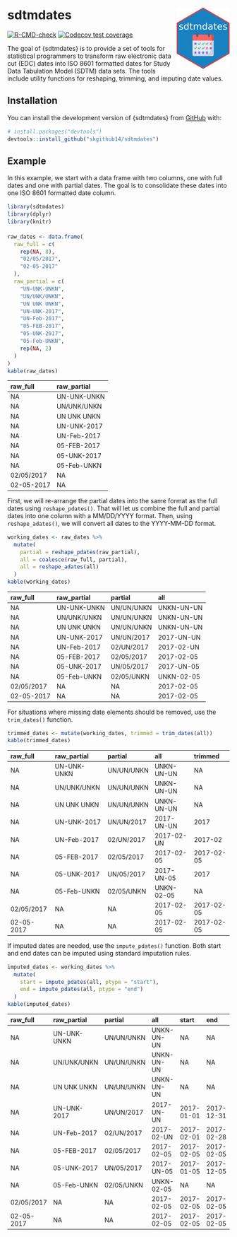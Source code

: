 
<!-- README.md is generated from README.Rmd. Please edit that file -->

# sdtmdates <a href="https://skgithub14.github.io/sdtmdates/"><img src="man/figures/logo.png" align="right" height="139" alt="sdtmdates website" /></a>

<!-- badges: start -->

[![R-CMD-check](https://github.com/skgithub14/sdtmdates/actions/workflows/R-CMD-check.yaml/badge.svg)](https://github.com/skgithub14/sdtmdates/actions/workflows/R-CMD-check.yaml)
[![Codecov test
coverage](https://codecov.io/gh/skgithub14/sdtmdates/branch/main/graph/badge.svg)](https://app.codecov.io/gh/skgithub14/sdtmdates?branch=main)
<!-- badges: end -->

The goal of {sdtmdates} is to provide a set of tools for statistical
programmers to transform raw electronic data cut (EDC) dates into ISO
8601 formatted dates for Study Data Tabulation Model (SDTM) data sets.
The tools include utility functions for reshaping, trimming, and
imputing date values.

## Installation

You can install the development version of {sdtmdates} from
[GitHub](https://github.com/) with:

``` r
# install.packages("devtools")
devtools::install_github("skgithub14/sdtmdates")
```

## Example

In this example, we start with a data frame with two columns, one with
full dates and one with partial dates. The goal is to consolidate these
dates into one ISO 8601 formatted date column.

``` r
library(sdtmdates)
library(dplyr)
library(knitr)

raw_dates <- data.frame(
  raw_full = c(
    rep(NA, 8),
    "02/05/2017",
    "02-05-2017"
  ),
  raw_partial = c(
    "UN-UNK-UNKN",
    "UN/UNK/UNKN",
    "UN UNK UNKN",
    "UN-UNK-2017",
    "UN-Feb-2017",
    "05-FEB-2017",
    "05-UNK-2017",
    "05-Feb-UNKN",
    rep(NA, 2)
  )
)
kable(raw_dates)
```

| raw_full   | raw_partial |
|:-----------|:------------|
| NA         | UN-UNK-UNKN |
| NA         | UN/UNK/UNKN |
| NA         | UN UNK UNKN |
| NA         | UN-UNK-2017 |
| NA         | UN-Feb-2017 |
| NA         | 05-FEB-2017 |
| NA         | 05-UNK-2017 |
| NA         | 05-Feb-UNKN |
| 02/05/2017 | NA          |
| 02-05-2017 | NA          |

First, we will re-arrange the partial dates into the same format as the
full dates using `reshape_pdates()`. That will let us combine the full
and partial dates into one column with a MM/DD/YYYY format. Then, using
`reshape_adates()`, we will convert all dates to the YYYY-MM-DD format.

``` r
working_dates <- raw_dates %>%
  mutate(
    partial = reshape_pdates(raw_partial),
    all = coalesce(raw_full, partial),
    all = reshape_adates(all)
  )
kable(working_dates)
```

| raw_full   | raw_partial | partial    | all        |
|:-----------|:------------|:-----------|:-----------|
| NA         | UN-UNK-UNKN | UN/UN/UNKN | UNKN-UN-UN |
| NA         | UN/UNK/UNKN | UN/UN/UNKN | UNKN-UN-UN |
| NA         | UN UNK UNKN | UN/UN/UNKN | UNKN-UN-UN |
| NA         | UN-UNK-2017 | UN/UN/2017 | 2017-UN-UN |
| NA         | UN-Feb-2017 | 02/UN/2017 | 2017-02-UN |
| NA         | 05-FEB-2017 | 02/05/2017 | 2017-02-05 |
| NA         | 05-UNK-2017 | UN/05/2017 | 2017-UN-05 |
| NA         | 05-Feb-UNKN | 02/05/UNKN | UNKN-02-05 |
| 02/05/2017 | NA          | NA         | 2017-02-05 |
| 02-05-2017 | NA          | NA         | 2017-02-05 |

For situations where missing date elements should be removed, use the
`trim_dates()` function.

``` r
trimmed_dates <- mutate(working_dates, trimmed = trim_dates(all))
kable(trimmed_dates)
```

| raw_full   | raw_partial | partial    | all        | trimmed    |
|:-----------|:------------|:-----------|:-----------|:-----------|
| NA         | UN-UNK-UNKN | UN/UN/UNKN | UNKN-UN-UN | NA         |
| NA         | UN/UNK/UNKN | UN/UN/UNKN | UNKN-UN-UN | NA         |
| NA         | UN UNK UNKN | UN/UN/UNKN | UNKN-UN-UN | NA         |
| NA         | UN-UNK-2017 | UN/UN/2017 | 2017-UN-UN | 2017       |
| NA         | UN-Feb-2017 | 02/UN/2017 | 2017-02-UN | 2017-02    |
| NA         | 05-FEB-2017 | 02/05/2017 | 2017-02-05 | 2017-02-05 |
| NA         | 05-UNK-2017 | UN/05/2017 | 2017-UN-05 | 2017       |
| NA         | 05-Feb-UNKN | 02/05/UNKN | UNKN-02-05 | NA         |
| 02/05/2017 | NA          | NA         | 2017-02-05 | 2017-02-05 |
| 02-05-2017 | NA          | NA         | 2017-02-05 | 2017-02-05 |

If imputed dates are needed, use the `impute_pdates()` function. Both
start and end dates can be imputed using standard imputation rules.

``` r
imputed_dates <- working_dates %>%
  mutate(
    start = impute_pdates(all, ptype = "start"),
    end = impute_pdates(all, ptype = "end")
  )
kable(imputed_dates)
```

| raw_full   | raw_partial | partial    | all        | start      | end        |
|:-----------|:------------|:-----------|:-----------|:-----------|:-----------|
| NA         | UN-UNK-UNKN | UN/UN/UNKN | UNKN-UN-UN | NA         | NA         |
| NA         | UN/UNK/UNKN | UN/UN/UNKN | UNKN-UN-UN | NA         | NA         |
| NA         | UN UNK UNKN | UN/UN/UNKN | UNKN-UN-UN | NA         | NA         |
| NA         | UN-UNK-2017 | UN/UN/2017 | 2017-UN-UN | 2017-01-01 | 2017-12-31 |
| NA         | UN-Feb-2017 | 02/UN/2017 | 2017-02-UN | 2017-02-01 | 2017-02-28 |
| NA         | 05-FEB-2017 | 02/05/2017 | 2017-02-05 | 2017-02-05 | 2017-02-05 |
| NA         | 05-UNK-2017 | UN/05/2017 | 2017-UN-05 | 2017-01-05 | 2017-12-05 |
| NA         | 05-Feb-UNKN | 02/05/UNKN | UNKN-02-05 | NA         | NA         |
| 02/05/2017 | NA          | NA         | 2017-02-05 | 2017-02-05 | 2017-02-05 |
| 02-05-2017 | NA          | NA         | 2017-02-05 | 2017-02-05 | 2017-02-05 |
